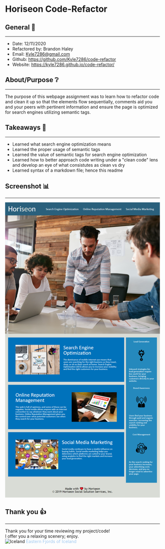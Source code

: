 # Horiseon Code-Refactor 

## General 📖
---
- Date:           12/11/2020
- Refactored by:  Brandon Haley
- Email:          Kyle7286@gmail.com
- Github:         https://github.com/Kyle7286/code-refactor
- Website:        https://kyle7286.github.io/code-refactor/

## About/Purpose ❔
---

The purpose of this webpage assignment was to learn how to refactor code and clean it up so that the elements flow sequentially, comments aid you and your peers with pertinent information and ensure the page is optimized for search engines utilizing semantic tags.


## Takeaways 🥡
--- 
* Learned what search engine optimization means
* Learned the proper usage of semantic tags
* Learned the value of semantic tags for search engine optimization
* Learned how to better approach code writing under a "clean code" lens and develop an eye of what consistutes as clean vs dry
* Learned syntax of a markdown file; hence this readme

## Screenshot 📊
---
![Screenshot](./Assets/images/Horiseon_Refactored.png)



## Thank you 👍 
---
Thank you for your time reviewing my project/code!<br>
I offer you a relaxing scenery; enjoy.<br>
![Iceland](./assets/images/markdown/Iceland-SomewhereEastFjords.JPG)
<span style="color:#a0c9f0">Eastern Fjords of Iceland</span>

